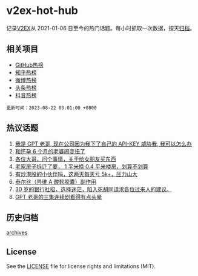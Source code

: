 # v2ex-hot-hub

 记录[V2EX](https://www.v2ex.com/)从 2021-01-06 日至今的热门话题。每小时抓取一次数据，按天[归档](archives)。
 
 ## 相关项目

- [GitHub热榜](https://github.com/it985/github-hot-hub)
- [知乎热榜](https://github.com/it985/zhihu-hot-hub)
- [微博热榜](https://github.com/it985/weibo-hot-hub)
- [头条热榜](https://github.com/it985/toutiao-hot-hub)
- [抖音热榜](https://github.com/it985/douyin-hot-hub)


 `更新时间：2023-08-22 03:01:00 +0800`

## 热议话题

1. [我是 GPT 老哥, 现在公司因为我下了自己的 API-KEY 威胁我, 我可以怎么办](https://www.v2ex.com/t/966984)
1. [和怀孕 6 个月的老婆闹变扭了](https://www.v2ex.com/t/966960)
1. [各位大哥，问个事情，关于给女朋友买东西](https://www.v2ex.com/t/967009)
1. [老家房子拆迁了要， 1 平米换 0.4 平米楼房，划算不划算](https://www.v2ex.com/t/967020)
1. [有炒港股的小伙伴吗，这两天每天亏 5k+，压力山大](https://www.v2ex.com/t/967091)
1. [泰尔丝（异维 A 酸软胶囊）副作用](https://www.v2ex.com/t/966947)
1. [30 岁的银行社招，选择迷茫，陷入死胡同请求各位过来人的建议。](https://www.v2ex.com/t/967167)
1. [GPT 老哥的三集连续剧看得有点头晕](https://www.v2ex.com/t/967057)

## 历史归档

[archives](archives)

## License

See the [LICENSE](LICENSE) file for license rights and limitations (MIT).
